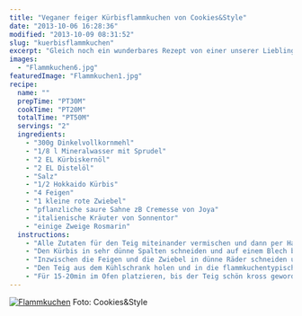 ```yaml
---
title: "Veganer feiger Kürbisflammkuchen von Cookies&Style"
date: "2013-10-06 16:28:36"
modified: "2013-10-09 08:31:52"
slug: "kuerbisflammkuchen"
excerpt: "Gleich noch ein wunderbares Rezept von einer unserer LieblingsköchInnen! Cookies&Style beehrt uns mit einem leckeren Flammkuchen mit Kürbis und Feigen."
images:
  - "Flammkuchen6.jpg"
featuredImage: "Flammkuchen1.jpg"
recipe:
  name: ""
  prepTime: "PT30M"
  cookTime: "PT20M"
  totalTime: "PT50M"
  servings: "2"
  ingredients:
    - "300g Dinkelvollkornmehl"
    - "1/8 l Mineralwasser mit Sprudel"
    - "2 EL Kürbiskernöl"
    - "2 EL Distelöl"
    - "Salz"
    - "1/2 Hokkaido Kürbis"
    - "4 Feigen"
    - "1 kleine rote Zwiebel"
    - "pflanzliche saure Sahne zB Cremesse von Joya"
    - "italienische Kräuter von Sonnentor"
    - "einige Zweige Rosmarin"
  instructions:
    - "Alle Zutaten für den Teig miteinander vermischen und dann per Hand gut durchkneten. Danach in den Kühlschrank stellen."
    - "Den Kürbis in sehr dünne Spalten schneiden und auf einem Blech bei 180 Grad für etwa 15 Minuten vorgaren (Ofen danach nicht abstellen)."
    - "Inzwischen die Feigen und die Zwiebel in dünne Räder schneiden und beiseite stellen."
    - "Den Teig aus dem Kühlschrank holen und in die flammkuchentypische Form ausrollen. Großzügig mit Cremesse bestreichen und mit den Kräutern würzen. Dann die vorgegarten Kürbisstücke darauf platzieren, darüber die Feigen verteilen und noch etwas Zwiebel und Rosmarinnadeln drüberstreuen."
    - "Für 15-20min im Ofen platzieren, bis der Teig schön kross geworden ist."
---
```


[![Flammkuchen](https://www.veganblatt.com/i/Flammkuchen6.jpg)](https://www.veganblatt.com/i/Flammkuchen6.jpg) Foto: Cookies&Style